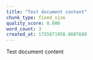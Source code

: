 ```yaml
---
title: "Test document content"
chunk_type: fixed_size
quality_score: 0.000
word_count: 3
created_at: 1755871958.8607688
---
```


Test document content